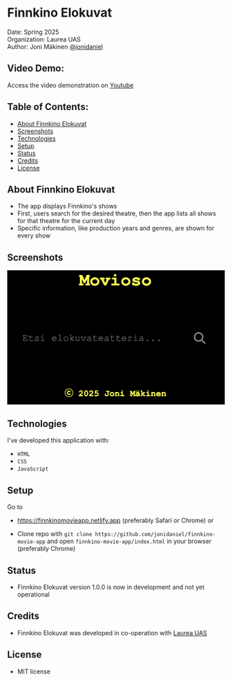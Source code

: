 # Finnkino Elokuvat

Date: Spring 2025\
Organization: Laurea UAS\
Author: Joni Mäkinen [@jonidaniel](https://github.com/jonidaniel)

## Video Demo:

Access the video demonstration on [Youtube]()

## Table of Contents:

- [About Finnkino Elokuvat](#about-finnkino-elokuvat)
- [Screenshots](#screenshots)
- [Technologies](#technologies)
- [Setup](#setup)
- [Status](#status)
- [Credits](#credits)
- [License](#license)

## About Finnkino Elokuvat

- The app displays Finnkino's shows
- First, users search for the desired theatre, then the app lists all shows for that theatre for the current day
- Specific information, like production years and genres, are shown for every show

## Screenshots

![](screenshots/ss01.png?raw=true)

## Technologies

I've developed this application with:

- `HTML`
- `CSS`
- `JavaScript`

## Setup

Go to

- https://finnkinomovieapp.netlify.app (preferably Safari or Chrome) or

- Clone repo with `git clone https://github.com/jonidaniel/finnkino-movie-app` and open `finnkino-movie-app/index.html` in your browser (preferably Chrome)

## Status

- Finnkino Elokuvat version 1.0.0 is now in development and not yet operational

## Credits

- Finnkino Elokuvat was developed in co-operation with [Laurea UAS](https://www.laurea.fi)

## License

- MIT license
